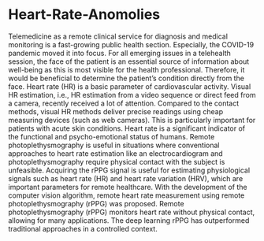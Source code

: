 # Heart-Rate-Anomolies

Telemedicine as a remote clinical service for diagnosis and medical monitoring is a fast-growing public health section. Especially, the COVID-19 pandemic moved it into focus. For all emerging issues in a telehealth session, the face of the patient is an essential source of information about well-being as this is most visible for the health professional. Therefore, it would be beneficial to determine the patient’s condition directly from the face. Heart rate (HR) is a basic parameter of cardiovascular activity. Visual HR estimation, i.e., HR estimation from a video sequence or direct feed from a camera, recently received a lot of attention. Compared to the contact methods, visual HR methods deliver precise readings using cheap measuring devices (such as web cameras). This is particularly important for patients with acute skin conditions. Heart rate is a significant indicator of the functional and psycho-emotional status of humans. Remote photoplethysmography is useful in situations where conventional approaches to heart rate estimation like an electrocardiogram and photoplethysmography require physical contact with the subject is unfeasible. Acquiring the rPPG signal is useful for estimating physiological signals such as heart rate (HR) and heart rate variation (HRV), which are important parameters for remote healthcare. With the development of the computer vision algorithm, remote heart rate measurement using remote photoplethysmography (rPPG) was proposed. Remote photoplethysmography (rPPG) monitors heart rate without physical contact, allowing for many applications. The deep learning rPPG has outperformed traditional approaches in a controlled context.
